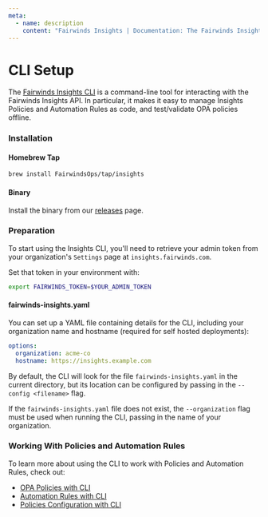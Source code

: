 ```yaml
---
meta:
  - name: description
    content: "Fairwinds Insights | Documentation: The Fairwinds Insights CLI is a command-line tool for interacting with the API. It can be used to manage Policies and Automation Rules in Insights, and test/validate OPA policies offline."
---
```

# CLI Setup

The [Fairwinds Insights CLI](https://github.com/FairwindsOps/insights-cli)
is a command-line tool for interacting with
the Fairwinds Insights API. In particular, it makes it easy to manage
Insights Policies and Automation Rules as code, and test/validate OPA policies offline.

### Installation
#### Homebrew Tap
```bash
brew install FairwindsOps/tap/insights
```

#### Binary
Install the binary from our [releases](https://github.com/FairwindsOps/insights-cli/releases?q=draft%3Afalse+prerelease%3Afalse&expanded=true) page.

### Preparation
To start using the Insights CLI, you'll need to retrieve your admin token
from your organization's `Settings` page at `insights.fairwinds.com`.

Set that token in your environment with:

```bash
export FAIRWINDS_TOKEN=$YOUR_ADMIN_TOKEN
```

#### fairwinds-insights.yaml
You can set up a YAML file containing details for the CLI, including your
organization name and hostname (required for self hosted deployments):
```yaml
options:
  organization: acme-co
  hostname: https://insights.example.com
```

By default, the CLI will look for the file `fairwinds-insights.yaml` in the current directory, but its
location can be configured by passing in the `--config <filename>` flag.

If the `fairwinds-insights.yaml` file does not exist, the `--organization` flag must be used when running the CLI,
passing in the name of your organization.

### Working With Policies and Automation Rules

To learn more about using the CLI to work with Policies and Automation Rules, check out:

* [OPA Policies with CLI](/configure/cli/opa)
* [Automation Rules with CLI](/configure/cli/automation-rules)
* [Policies Configuration with CLI](/configure/cli/settings)
